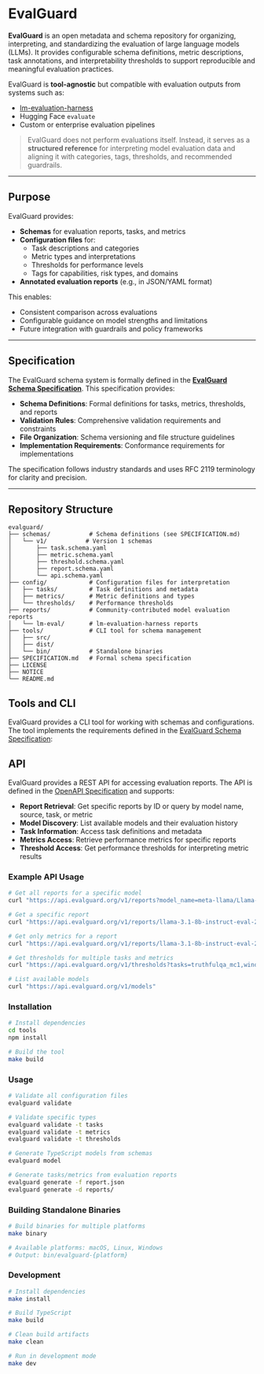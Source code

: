 # EvalGuard

**EvalGuard** is an open metadata and schema repository for organizing, interpreting, and standardizing the evaluation of large language models (LLMs). It provides configurable schema definitions, metric descriptions, task annotations, and interpretability thresholds to support reproducible and meaningful evaluation practices.

EvalGuard is **tool-agnostic** but compatible with evaluation outputs from systems such as:
- [lm-evaluation-harness](https://github.com/EleutherAI/lm-evaluation-harness)
- Hugging Face `evaluate`
- Custom or enterprise evaluation pipelines

> EvalGuard does not perform evaluations itself. Instead, it serves as a **structured reference** for interpreting model evaluation data and aligning it with categories, tags, thresholds, and recommended guardrails.

---

## Purpose

EvalGuard provides:

- **Schemas** for evaluation reports, tasks, and metrics
- **Configuration files** for:
  - Task descriptions and categories
  - Metric types and interpretations
  - Thresholds for performance levels
  - Tags for capabilities, risk types, and domains
- **Annotated evaluation reports** (e.g., in JSON/YAML format)

This enables:
- Consistent comparison across evaluations
- Configurable guidance on model strengths and limitations
- Future integration with guardrails and policy frameworks

---

## Specification

The EvalGuard schema system is formally defined in the [**EvalGuard Schema Specification**](SPECIFICATION.md). This specification provides:

- **Schema Definitions**: Formal definitions for tasks, metrics, thresholds, and reports
- **Validation Rules**: Comprehensive validation requirements and constraints
- **File Organization**: Schema versioning and file structure guidelines
- **Implementation Requirements**: Conformance requirements for implementations

The specification follows industry standards and uses RFC 2119 terminology for clarity and precision.

---

## Repository Structure

```text
evalguard/
├── schemas/           # Schema definitions (see SPECIFICATION.md)
│   └── v1/           # Version 1 schemas
│       ├── task.schema.yaml
│       ├── metric.schema.yaml
│       ├── threshold.schema.yaml
│       ├── report.schema.yaml
│       └── api.schema.yaml
├── config/            # Configuration files for interpretation
│   ├── tasks/         # Task definitions and metadata
│   ├── metrics/       # Metric definitions and types
│   └── thresholds/    # Performance thresholds
├── reports/           # Community-contributed model evaluation reports
│   └── lm-eval/       # lm-evaluation-harness reports
├── tools/             # CLI tool for schema management
│   ├── src/
│   ├── dist/
│   └── bin/           # Standalone binaries
├── SPECIFICATION.md   # Formal schema specification
├── LICENSE
├── NOTICE
└── README.md
```

## Tools and CLI

EvalGuard provides a CLI tool for working with schemas and configurations. The tool implements the requirements defined in the [EvalGuard Schema Specification](SPECIFICATION.md):

## API

EvalGuard provides a REST API for accessing evaluation reports. The API is defined in the [OpenAPI Specification](schemas/v1/api.schema.yaml) and supports:

- **Report Retrieval**: Get specific reports by ID or query by model name, source, task, or metric
- **Model Discovery**: List available models and their evaluation history
- **Task Information**: Access task definitions and metadata
- **Metrics Access**: Retrieve performance metrics for specific reports
- **Threshold Access**: Get performance thresholds for interpreting metric results

### Example API Usage

```bash
# Get all reports for a specific model
curl "https://api.evalguard.org/v1/reports?model_name=meta-llama/Llama-3.1-8B-Instruct"

# Get a specific report
curl "https://api.evalguard.org/v1/reports/llama-3.1-8b-instruct-eval-2025-01-15"

# Get only metrics for a report
curl "https://api.evalguard.org/v1/reports/llama-3.1-8b-instruct-eval-2025-01-15/metrics"

# Get thresholds for multiple tasks and metrics
curl "https://api.evalguard.org/v1/thresholds?tasks=truthfulqa_mc1,winogender_schemas&metrics=acc,acc_norm,pct_stereotype"

# List available models
curl "https://api.evalguard.org/v1/models"
```

### Installation

```bash
# Install dependencies
cd tools
npm install

# Build the tool
make build
```

### Usage

```bash
# Validate all configuration files
evalguard validate

# Validate specific types
evalguard validate -t tasks
evalguard validate -t metrics
evalguard validate -t thresholds

# Generate TypeScript models from schemas
evalguard model

# Generate tasks/metrics from evaluation reports
evalguard generate -f report.json
evalguard generate -d reports/
```

### Building Standalone Binaries

```bash
# Build binaries for multiple platforms
make binary

# Available platforms: macOS, Linux, Windows
# Output: bin/evalguard-{platform}
```

### Development

```bash
# Install dependencies
make install

# Build TypeScript
make build

# Clean build artifacts
make clean

# Run in development mode
make dev
```
